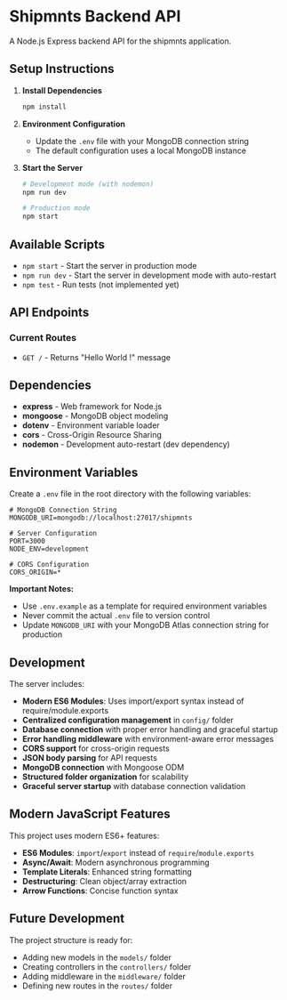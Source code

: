# Shipmnts Backend API

A Node.js Express backend API for the shipmnts application.

## Setup Instructions

1. **Install Dependencies**
   ```bash
   npm install
   ```

2. **Environment Configuration**
   - Update the `.env` file with your MongoDB connection string
   - The default configuration uses a local MongoDB instance

3. **Start the Server**
   ```bash
   # Development mode (with nodemon)
   npm run dev
   
   # Production mode
   npm start
   ```

## Available Scripts

- `npm start` - Start the server in production mode
- `npm run dev` - Start the server in development mode with auto-restart
- `npm test` - Run tests (not implemented yet)

## API Endpoints

### Current Routes

- `GET /` - Returns "Hello World !" message

## Dependencies

- **express** - Web framework for Node.js
- **mongoose** - MongoDB object modeling
- **dotenv** - Environment variable loader
- **cors** - Cross-Origin Resource Sharing
- **nodemon** - Development auto-restart (dev dependency)

## Environment Variables

Create a `.env` file in the root directory with the following variables:

```env
# MongoDB Connection String
MONGODB_URI=mongodb://localhost:27017/shipmnts

# Server Configuration
PORT=3000
NODE_ENV=development

# CORS Configuration
CORS_ORIGIN=*
```

**Important Notes:**
- Use `.env.example` as a template for required environment variables
- Never commit the actual `.env` file to version control
- Update `MONGODB_URI` with your MongoDB Atlas connection string for production

## Development

The server includes:
- **Modern ES6 Modules**: Uses import/export syntax instead of require/module.exports
- **Centralized configuration management** in `config/` folder
- **Database connection** with proper error handling and graceful startup
- **Error handling middleware** with environment-aware error messages
- **CORS support** for cross-origin requests
- **JSON body parsing** for API requests
- **MongoDB connection** with Mongoose ODM
- **Structured folder organization** for scalability
- **Graceful server startup** with database connection validation

## Modern JavaScript Features

This project uses modern ES6+ features:
- **ES6 Modules**: `import`/`export` instead of `require`/`module.exports`
- **Async/Await**: Modern asynchronous programming
- **Template Literals**: Enhanced string formatting
- **Destructuring**: Clean object/array extraction
- **Arrow Functions**: Concise function syntax

## Future Development

The project structure is ready for:
- Adding new models in the `models/` folder
- Creating controllers in the `controllers/` folder
- Adding middleware in the `middleware/` folder
- Defining new routes in the `routes/` folder